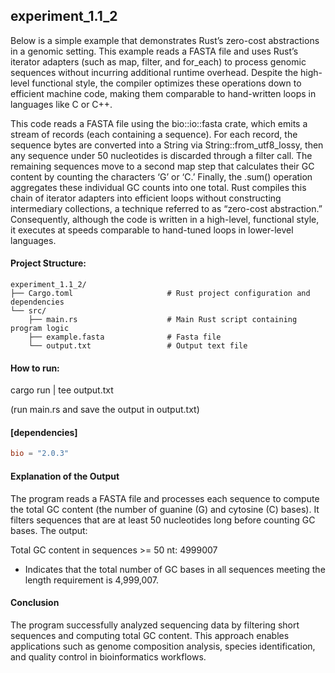 
## experiment_1.1_2

Below is a simple example that demonstrates Rust’s zero-cost abstractions in a genomic setting. This example reads a FASTA file and uses Rust’s iterator adapters (such as map, filter, and for_each) to process genomic sequences without incurring additional runtime overhead. Despite the high-level functional style, the compiler optimizes these operations down to efficient machine code, making them comparable to hand-written loops in languages like C or C++.

This code reads a FASTA file using the bio::io::fasta crate, which emits a stream of records (each containing a sequence). For each record, the sequence bytes are converted into a String via String::from_utf8_lossy, then any sequence under 50 nucleotides is discarded through a filter call. The remaining sequences move to a second map step that calculates their GC content by counting the characters ‘G’ or ‘C.’ Finally, the .sum() operation aggregates these individual GC counts into one total. Rust compiles this chain of iterator adapters into efficient loops without constructing intermediary collections, a technique referred to as “zero-cost abstraction.” Consequently, although the code is written in a high-level, functional style, it executes at speeds comparable to hand-tuned loops in lower-level languages.

#### Project Structure:

```plaintext
experiment_1.1_2/
├── Cargo.toml                     # Rust project configuration and dependencies
└── src/
    ├── main.rs                    # Main Rust script containing program logic
    ├── example.fasta              # Fasta file
    └── output.txt                 # Output text file
 ```

#### How to run:

cargo run | tee output.txt

(run main.rs and save the output in output.txt)
  
#### [dependencies]

```toml
bio = "2.0.3"
```
#### Explanation of the Output

The program reads a FASTA file and processes each sequence to compute the total GC content (the number of guanine (G) and cytosine (C) bases). It filters sequences that are at least 50 nucleotides long before counting GC bases. The output:


Total GC content in sequences >= 50 nt: 4999007

* Indicates that the total number of GC bases in all sequences meeting the length requirement is 4,999,007.

#### Conclusion
The program successfully analyzed sequencing data by filtering short sequences and computing total GC content. This approach enables applications such as genome composition analysis, species identification, and quality control in bioinformatics workflows.









